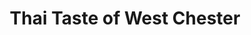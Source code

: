 ---
layout: place
title: "Thai Taste of West Chester"
permalink: /ohio/west-chester-township/thai-taste-of-west-chester.html
stateAbbr: OH
stateName: Ohio
cityName: West Chester Township
place_id: ChIJ10vI-n1aQIgRwD6XHolzgoI
photos:
  - name: >-
      places/ChIJ10vI-n1aQIgRwD6XHolzgoI/photos/AUy1YQ16B5vTE6zmIcBUiEvIWeBTQwSnsLMAJ9vohu6fyN9cUkrp2FPjDuJxcj6SeTx7WKmafRGl0xqHAd_UHT76yQuc33-AvRGNJytWpT1tLTcbAunLGEoSU5hU0r8r1XhuUceLvcqG1IKY1WQTFx-Y87vx6l9jXd7tSb2-4A4MjHwbV7a7bWXqPDr0MR6KSLFkdNItNbvJeQgAe_kM02pKz7Eg3oXy5hUGTVDEjvZ8Xc-PJ44ZokydITpD1E6qwDvQ7yHkrudie9ADnjJ2lQInxTxaZp__W3f8uKPs927DeawplhKkReXv6RgGkCRYngpC-TXDkqyMX0wrMsQ4RG3oQ4MIk_c3SzExA6wTWzoQCCXWs6ZfmZZR6U3tMcUz9N0nyIfk9vTHcKTFO2-HiU7ZOd41cXxkYYvv-BRpUOh6rGdHpA
    widthPx: 4800
    heightPx: 3200
    authorAttributions:
      - displayName: Joseph Danzer (StreetView Photographer)
        uri: https://maps.google.com/maps/contrib/106100228333803048110
        photoUri: >-
          https://lh3.googleusercontent.com/a-/ALV-UjW5KiJ3PK3sDyyyA-KcHf-n0GfZOx4MgdzibkadQyhn9FGxWQGXrA=s100-p-k-no-mo
    flagContentUri: >-
      https://www.google.com/local/imagery/report/?cb_client=maps_api_places.places_api&image_key=!1e10!2sCIHM0ogKEICAgID4ytPKZA&hl=en-US
    googleMapsUri: >-
      https://www.google.com/maps/place//data=!3m4!1e2!3m2!1sCIHM0ogKEICAgID4ytPKZA!2e10!4m2!3m1!1s0x88405a7dfac84bd7:0x828273891e973ec0
  - name: >-
      places/ChIJ10vI-n1aQIgRwD6XHolzgoI/photos/AUy1YQ3aLHMDCLlc6crHPPvNi89kD7mdy6CkO5y9N9bkuCNijl3ghygNG7aF5XFfkE8uL57EBLz471njFpqrBrM7gmH1esv8pYB0rT6asT-xBzuCKcT7zL8M-vRQkzsyBtrGdFkyVb5acW4c4U9til2YybMj4tCMfuhD4v_xuX-WVdw8v93G4YYPsiWEZwQpPEmRhvbFnEO4Kc0t5KoWG_8h32BU49ujFmi0yet9MiWCJljRaFhSCgWQ7uhcZ5xmjkQugYiuBwb5q3T4gBF9Iynr71U9nEi64OpHMPw2e_4NOXTaRbpm6APsnqq24JeBBOCWYswVx3EjVyvbooGpLQhtPqx3tVJMu5Re8rDeuXwmYiTODeedyrFoVwI8HNpVAVBPqKaDbgnP4QmbE_JQmqg2-0sXJ084JrHyH1-eohrxyAZS40Iy
    widthPx: 1920
    heightPx: 1080
    authorAttributions:
      - displayName: Ryan ONeill
        uri: https://maps.google.com/maps/contrib/105191290960947602213
        photoUri: >-
          https://lh3.googleusercontent.com/a-/ALV-UjV9sCBUdfLM9rm-3TvgBYe1mINX5LEeEs-pZoD6rIfXtOntIIA4=s100-p-k-no-mo
    flagContentUri: >-
      https://www.google.com/local/imagery/report/?cb_client=maps_api_places.places_api&image_key=!1e10!2sCIHM0ogKEICAgICE5rnzsAE&hl=en-US
    googleMapsUri: >-
      https://www.google.com/maps/place//data=!3m4!1e2!3m2!1sCIHM0ogKEICAgICE5rnzsAE!2e10!4m2!3m1!1s0x88405a7dfac84bd7:0x828273891e973ec0
  - name: >-
      places/ChIJ10vI-n1aQIgRwD6XHolzgoI/photos/AUy1YQ3vGePSWfg-rNp0cKLLZOCalQIdMuv_iPWW0cw8NetPsCw3r7Y78N6JNHc09RJV1U68jtLwnBR54ZeDAe7r8MZnb-JHcvPv-Iw_0reAZTmzpeeRPFjfH2v3d5ohBqO6eRRAwOHgGxrVp8KtEBFN7BqJq8KKcUYs0G_xorpIGSNCMfg6oHeq0vQYmVGqxMKolh-s-eDd_WPZI6NF_1-K-OOfugTBanupK-xPwlMBNIqOsI7Gf0feQC1f9JSXuTvTSo125deIwFoT2mnh0m8Mp0TdhfT5vV0P3gPN-JUPf3Lk5RoRzeJlczexNX0UHvUwnrzCmJAGDu4boKnFsAWBp-S3J1JC3XQKmNYV8kA0pxCH2RYSp6VBsA2r8SVZyL2eIQBZsIQwRJjHobHksePUK6w-ORU_YlLbNJU4x6471fpqrOpyyYE5GCQLpnBbeg
    widthPx: 4000
    heightPx: 3000
    authorAttributions:
      - displayName: Heather Fox
        uri: https://maps.google.com/maps/contrib/104661102964806483049
        photoUri: >-
          https://lh3.googleusercontent.com/a-/ALV-UjVbvc0y06uhHoROeub76Rh1-S2e93qOqktKhV_2f9Io7xYCJB4=s100-p-k-no-mo
    flagContentUri: >-
      https://www.google.com/local/imagery/report/?cb_client=maps_api_places.places_api&image_key=!1e10!2sCIABIhAGbzaqDSrlAmfsf-kACdJh&hl=en-US
    googleMapsUri: >-
      https://www.google.com/maps/place//data=!3m4!1e2!3m2!1sCIABIhAGbzaqDSrlAmfsf-kACdJh!2e10!4m2!3m1!1s0x88405a7dfac84bd7:0x828273891e973ec0
  - name: >-
      places/ChIJ10vI-n1aQIgRwD6XHolzgoI/photos/AUy1YQ1r0ENAcLnFAbV76M7NC62An2Nm6gE7QJQpJ5h_xwnEktph9ZK1T_RDT0hI10zuWEXW_4K45XlcHXvOq8IgUkINt2qa33HcDWKENYCKU3jYVlnVRqUu9Es7B7LJ1WYdtWIxSSHHzbdXYG0SkI9SQbvtKmmRzctARapiHlDeRGcgWzNB5aeOhMUgcAzG58vLZ-vTmehv5xhjlIz5OnZ2TjjuAyw81vC0o7SO-orOLajCGxTzChYQC8GPwVWs3mttjdMmCB7eNy2C84m6zMiKF9SKbg_Y6mjYvT46_DKzSx4QAVuBHBE-00_rLQ2nOx3BasD0wU-IhpHv7YT7PwkDq4YMQE6DGCRSATZoZ1sYDBd4cefGGmlsZAOwBP9H9pdlbGGgGvCbq1KCQga5dOJKxeqTe4urSsnnBAlUr36zgciV4SM
    widthPx: 3456
    heightPx: 4608
    authorAttributions:
      - displayName: Maribel Andrade
        uri: https://maps.google.com/maps/contrib/116117454066976684225
        photoUri: >-
          https://lh3.googleusercontent.com/a/ACg8ocJE3P6V7FkIfqONpV7vPg2NB-KPOrzIUNz8obICKu6MMV7A5g=s100-p-k-no-mo
    flagContentUri: >-
      https://www.google.com/local/imagery/report/?cb_client=maps_api_places.places_api&image_key=!1e10!2sCIHM0ogKEICAgIDZpLaOngE&hl=en-US
    googleMapsUri: >-
      https://www.google.com/maps/place//data=!3m4!1e2!3m2!1sCIHM0ogKEICAgIDZpLaOngE!2e10!4m2!3m1!1s0x88405a7dfac84bd7:0x828273891e973ec0
  - name: >-
      places/ChIJ10vI-n1aQIgRwD6XHolzgoI/photos/AUy1YQ1cYo5psOYtZBNXZWSRc3UXuAsX7unrHnrtia9__x6AL22qLlDfycyzBWnkf3NGF8IDEEyJWMlQL8dABotYfQq1lXQ0_93PUVUTTo9YFeaNJI5NYCHzlyBMITJC-WcNnaaBiajJpBRHTLbwAPA-EvsXI04fiJ2WYsVC6ohcTqph6XlaN88So2je76kgltGlW0Jsl3sljElgvl2jrOGWz6IU2jnWI6pJts7wy7I3LOgX0Vj_Xkx48kLm4iWNiUnq7Fp4WfLIxzY1MsWwS3WQ6iO8g3hZ6mJtv5LfxzXVhaX1BxYPnoUf1nUY081dBFx7pAVHTZTlRp41M-HJeeh4fq3w9NrY2JZZ2cTxDteqhlxJlA2HrKOTNTtA0SP3Dv1k4wTU3dBLQBkjjlFWWMjnUd3G7U_YhZWjo0KVlhXyTqwJIA
    widthPx: 4032
    heightPx: 3024
    authorAttributions:
      - displayName: Lauren
        uri: https://maps.google.com/maps/contrib/117295893050325341038
        photoUri: >-
          https://lh3.googleusercontent.com/a/ACg8ocIwsgiams6UyYH08Wdv-Tb8_bE-3-LJzk6-fgnCIJQYmVXSHg=s100-p-k-no-mo
    flagContentUri: >-
      https://www.google.com/local/imagery/report/?cb_client=maps_api_places.places_api&image_key=!1e10!2sCIHM0ogKEICAgID5vqi-CQ&hl=en-US
    googleMapsUri: >-
      https://www.google.com/maps/place//data=!3m4!1e2!3m2!1sCIHM0ogKEICAgID5vqi-CQ!2e10!4m2!3m1!1s0x88405a7dfac84bd7:0x828273891e973ec0
  - name: >-
      places/ChIJ10vI-n1aQIgRwD6XHolzgoI/photos/AUy1YQ2fs2-g0E8mrYDompmeojq8upTGohjPK6FnBWcjN1eORlvsceCJa9UQ6WdUeEw8GA0E7uydwHTkvEe8vSguwXNz9ABMx2eCYbjZb5d-3AAWZ6B1eSy1Js7LlLvfHrC6f8xvZJUS9_LwnvHR6Kc5_Ye-et06vX8XuSQMcRxKRYJMGaR41nsINvEUnmr4ope0-4BHWfBj6LsiYWM_WzChrq_Zno-pMpBDu7XNaw6luLDT0c4p5wnVYsdtZmR9A7ZKgTyLwtaBVZgCf0ANThdtInK3EnZjjOm7VogGfvsvkvwSIq_DyrxKDHRUV5do33qomYTYAkAA-l7hzBMv2qYunpXfDSiLFsNvbcocGTWMy02JZEqlBuw0lTFWGUtrITocmePjZMe4rfpii2c3bteO-TaI8FEOPbKD0pTM1gRVGP0-lQ
    widthPx: 3000
    heightPx: 4000
    authorAttributions:
      - displayName: Bre B
        uri: https://maps.google.com/maps/contrib/113364716222441120559
        photoUri: >-
          https://lh3.googleusercontent.com/a-/ALV-UjVoRuARZTFQRtnm-7YRKL7B2qE9vR4uTqKS0nXrdrtAmkey6j2fiw=s100-p-k-no-mo
    flagContentUri: >-
      https://www.google.com/local/imagery/report/?cb_client=maps_api_places.places_api&image_key=!1e10!2sCIHM0ogKEICAgICx37mYLQ&hl=en-US
    googleMapsUri: >-
      https://www.google.com/maps/place//data=!3m4!1e2!3m2!1sCIHM0ogKEICAgICx37mYLQ!2e10!4m2!3m1!1s0x88405a7dfac84bd7:0x828273891e973ec0
  - name: >-
      places/ChIJ10vI-n1aQIgRwD6XHolzgoI/photos/AUy1YQ27E3sMY-T93yOdzkunbm39Fq_ilnLfa53BKq3HyNrYjcojyiAmGxCjnPURVWJBEP39Gz8AX8FIuRdHGg1T5tN_1nuKbE0Tqjr9Jsh1UWhKWrEcpEvU62afe0aRpqzk5VL6wk6aDoq581Sz-J3Xvj3LQ2uUbSllzd9XwwNts-EJFc_dLrGv-KfobG0vEyPnywH_NEnf_HM7SutVMawhO5Rv_meMEkzNinJUrS6-IWABsmf_BcccN8ZE2mJGLHtRuy7A8Opr6Lqjj1xDQupgrTYBt5EyPKi7LkQrkcx4-6QgqhhQ6YdiMlulnGeAk09wuKH1yw39P2I36RkGo9X09qNBOhDfZrlsJz8Na51uQj-WzP1Hh1Gcy-ABqQ_YDmDUR8u0hRK3whgO1b6TH4rFLCvwArc8kjel21OxX0xGXCS2YQ
    widthPx: 4032
    heightPx: 3024
    authorAttributions:
      - displayName: Luis Sanchez
        uri: https://maps.google.com/maps/contrib/100859855139561101010
        photoUri: >-
          https://lh3.googleusercontent.com/a-/ALV-UjXqxdY0n0kqiIRJByu_0rq5U0duHtcq-Ivv33t6_YvtHaza86tZ=s100-p-k-no-mo
    flagContentUri: >-
      https://www.google.com/local/imagery/report/?cb_client=maps_api_places.places_api&image_key=!1e10!2sCIHM0ogKEICAgICBkt3ZTw&hl=en-US
    googleMapsUri: >-
      https://www.google.com/maps/place//data=!3m4!1e2!3m2!1sCIHM0ogKEICAgICBkt3ZTw!2e10!4m2!3m1!1s0x88405a7dfac84bd7:0x828273891e973ec0
  - name: >-
      places/ChIJ10vI-n1aQIgRwD6XHolzgoI/photos/AUy1YQ1ptkFvBmewClUF2Gr0_bCtejivsB1APhnDzq_fTm35Yo8lBSU1a2c_LBfV483t2Nkmp0bzsqW0hsD9cDCpb-YNQ-EoQOG-R5Yt6ly5KtGDo6kLFOozKfFChZ3dRj7kt2gdb1mtJY1Q56Q_KkUV2TePEHBfUDUMwhqFp5KTqfxU7f2_KsVII2VcyMikAJPiI4TvbOnRbpymXMlE-fcy31tQtaykaq95rGaRPLiNxHeHHL-2MhN7mkvzmuoiA0k6_fERMADyHkgWUjms5rXEBagbbTqbGPwPm4xGoL-3k6PF_9BnCb4VzCJsTXMb5hAfCVyeWfSbCa5GmgWuo7GMiJzcX7t9kSNzq7XBypgI0S-DhtGkKW5upqp6oSXXA4h_yjgn3PrYKdm5I5OuLeT0KtJmjsCwNLNLxCwfVGLVoVcNuJ3U
    widthPx: 3000
    heightPx: 4000
    authorAttributions:
      - displayName: Bre B
        uri: https://maps.google.com/maps/contrib/113364716222441120559
        photoUri: >-
          https://lh3.googleusercontent.com/a-/ALV-UjVoRuARZTFQRtnm-7YRKL7B2qE9vR4uTqKS0nXrdrtAmkey6j2fiw=s100-p-k-no-mo
    flagContentUri: >-
      https://www.google.com/local/imagery/report/?cb_client=maps_api_places.places_api&image_key=!1e10!2sCIHM0ogKEICAgICx37mYjQE&hl=en-US
    googleMapsUri: >-
      https://www.google.com/maps/place//data=!3m4!1e2!3m2!1sCIHM0ogKEICAgICx37mYjQE!2e10!4m2!3m1!1s0x88405a7dfac84bd7:0x828273891e973ec0
  - name: >-
      places/ChIJ10vI-n1aQIgRwD6XHolzgoI/photos/AUy1YQ0GWD5pI2ft28CxzeJKcvo65ccZML9Dht_r4ay-z1iNMdjYG6JU9ei7u1HTIQ8mcxizCbz3y0qpBeCK2_dNog-ZCLJ9GY96lFXEk-xwgpExSAkCX5cRyQluK6Im0L-qqLJ90WrXYoD2LzEDcvot1Ngu_yXnOICmkboHtHV_ausgDoUp4qVFBG0eL9oivpPrq7HI1aOSamUQMpy8dLqdUrIsP_zH9qs7FMx-L4Y9gsLJX3YTjZbn3MUK4GVlrPfd7etRGSwlSHpB2ZXfMNbr0H0i2t_PdpHQe--vy3joFjfPaSAvhG3wiMTzPc9y2uiQRHyLczW1ti39KEiKLUhQtIUway5ScalMaduI0Vzd6eGnYqPfVTgL6F6tYrjlXg_nq-NBzjE97MhU5yi56QjJCqd3F1Flp8dczMS1Ofa7cthOdA
    widthPx: 4032
    heightPx: 3024
    authorAttributions:
      - displayName: Luis Sanchez
        uri: https://maps.google.com/maps/contrib/100859855139561101010
        photoUri: >-
          https://lh3.googleusercontent.com/a-/ALV-UjXqxdY0n0kqiIRJByu_0rq5U0duHtcq-Ivv33t6_YvtHaza86tZ=s100-p-k-no-mo
    flagContentUri: >-
      https://www.google.com/local/imagery/report/?cb_client=maps_api_places.places_api&image_key=!1e10!2sCIHM0ogKEICAgICxjKr2ag&hl=en-US
    googleMapsUri: >-
      https://www.google.com/maps/place//data=!3m4!1e2!3m2!1sCIHM0ogKEICAgICxjKr2ag!2e10!4m2!3m1!1s0x88405a7dfac84bd7:0x828273891e973ec0
  - name: >-
      places/ChIJ10vI-n1aQIgRwD6XHolzgoI/photos/AUy1YQ18dz8noaznGJt4-z1hwIrlBD1g8XZtJmrUo5HSFOZL3y43Xp3ccy_PW_wg1LWBEtbsfa--Ej0Sq_ZDoZPpUUF-ulyZU1wuOl-TjMj287Tew_fP4jnxVs8FqEbP2KWN7qLREWR6wf9kq93B6uD65kyhQye_-OeBkhXBTMz6LoHDoY470ArbqZrxAsIvWHI2FyTDE1iIQZPI7ZUuxKAAMx8_9pWclRONnp3-1dKQ_-uG3ab1QfU-aHi5QtFyMyHAXa4_FuzQ6UYinG_u-0qQOd_CQhcCQkmhJcinSTbFdlN6MGcMGeUOoFf1aVyjPoSvD27-infAd_6jTR_ATr9qizt46UCjl8TFPPuN52x02upjvFY80PRQPa-x5D85iY_q9rE7KX_kyNNeytJmx-o_L74F7L4AQ09LDL1wihBNFzG82ulD
    widthPx: 4032
    heightPx: 3024
    authorAttributions:
      - displayName: Luis Sanchez
        uri: https://maps.google.com/maps/contrib/100859855139561101010
        photoUri: >-
          https://lh3.googleusercontent.com/a-/ALV-UjXqxdY0n0kqiIRJByu_0rq5U0duHtcq-Ivv33t6_YvtHaza86tZ=s100-p-k-no-mo
    flagContentUri: >-
      https://www.google.com/local/imagery/report/?cb_client=maps_api_places.places_api&image_key=!1e10!2sCIHM0ogKEICAgIDJzbDbhgE&hl=en-US
    googleMapsUri: >-
      https://www.google.com/maps/place//data=!3m4!1e2!3m2!1sCIHM0ogKEICAgIDJzbDbhgE!2e10!4m2!3m1!1s0x88405a7dfac84bd7:0x828273891e973ec0
address: 6892 Tylersville Rd, West Chester Township, OH 45069, USA
street: 6892 Tylersville Rd
city: West Chester Township
state: OH
zip: '45069'
country: USA
neighborhood: null
latitude: '39.357870'
longitude: '-84.395551'
accessibility_options:
  wheelchairAccessibleParking: true
  wheelchairAccessibleEntrance: true
  wheelchairAccessibleSeating: true
business_status: OPERATIONAL
name: Thai Taste of West Chester
google_maps_links:
  directionsUri: >-
    https://www.google.com/maps/dir//''/data=!4m7!4m6!1m1!4e2!1m2!1m1!1s0x88405a7dfac84bd7:0x828273891e973ec0!3e0
  placeUri: https://maps.google.com/?cid=9404206004663959232
  writeAReviewUri: >-
    https://www.google.com/maps/place//data=!4m3!3m2!1s0x88405a7dfac84bd7:0x828273891e973ec0!12e1
  reviewsUri: >-
    https://www.google.com/maps/place//data=!4m4!3m3!1s0x88405a7dfac84bd7:0x828273891e973ec0!9m1!1b1
  photosUri: >-
    https://www.google.com/maps/place//data=!4m3!3m2!1s0x88405a7dfac84bd7:0x828273891e973ec0!10e5
primary_type: Thai Restaurant
opening_hours:
  regular: null
  current: null
secondary_opening_hours:
  regular:
    weekdayDescriptions: null
    type: null
  current:
    weekdayDescriptions: null
    type: null
phone: null
price_level: null
price_range: null
rating: null
rating_count: 0
website: null
description: null
reviews: null
parking_options: null
payment_options: null
allow_dogs: null
curbside_pickup: null
delivery: null
dine_in: null
good_for_children: null
good_for_groups: null
good_for_sports: null
live_music: null
menu_for_children: null
outdoor_seating: null
reservable: null
restroom: null
serves_beer: null
serves_breakfast: null
serves_brunch: null
serves_cocktails: null
serves_coffee: null
serves_dinner: null
serves_dessert: null
serves_lunch: null
serves_vegetarian_food: null
serves_wine: null
takeout: null
slug: Thai-Taste-of-West-Chester

---